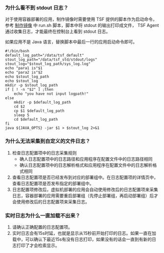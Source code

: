 ### 为什么看不到 stdout 日志？

对于使用容器部署的应用，制作镜像时需要使用 TSF 提供的脚本作为启动命令，参考 [制作镜像](https://cloud.tencent.com/document/product/649/17007) 中 run.sh 脚本，脚本中将 stdout 的输出打印成文件， TSF Agent 通过收集日志，才能最终在控制台上看到 stdout 日志。

如果应用不是 Java 语言，替换脚本中最后一行的应用启动命令即可。

```shell
#!/bin/bash
default_log_path="/data/tsf_default"
stout_log_path="/data/tsf_std/stdout/logs"
stout_log="$stout_log_path/sys_log.log"
echo "para1 is"$1
echo "para2 is"$2
echo $stout_log_path
echo $stout_log
mkdir -p $stout_log_path
if [ ! -n "$2" ] ;then
    echo "you have not input logpath!"
else
	mkdir -p $default_log_path
	cd $2
	cp $1 $default_log_path	
	sleep 5
	cd $default_log_path
fi
java ${JAVA_OPTS} -jar $1 > $stout_log 2>&1
```



### 为什么无法采集到自定义的文件日志？

1. 检查日志配置项中的日志采集规则
   - 确人日志配置项中的日志路径和应用程序在配置文件中的日志路径相同
   - 确认日志配置项中的日志解析格式和应用程序在配置文件中的日志解析格式相同
2. 查看日志配置项是否已经发布到对应的部署组中。在日志配置项的详情页中，查看日志配置项是否发布指定的部署组中。
3. 日志配置项修改后，虚拟机部署的应用会自动使用修改后的日志配置项来采集日志，容器部署的应用需要重启部署组（先停止部署组，再启动部署组）后才会使用修改后的日志配置项来采集日志。

### 实时日志为什么一直加载不出来？

1. 请确认正确配置的日志配置项。
2. 实时日志会有15s时延，也就是显示从15秒前开始打印的日志。如果一直在加载中，可以确认下最近15s有没有日志打印，如果没有的话会一直到有新的日志打印了才会检索显示。
